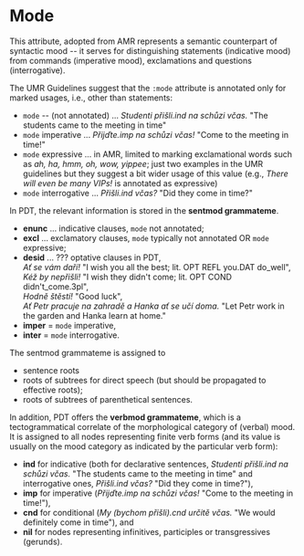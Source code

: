 # Mode

This attribute, adopted from AMR  represents a semantic counterpart of syntactic mood -- it serves for distinguishing statements (indicative mood) from commands (imperative mood), exclamations and questions (interrogative).

The UMR Guidelines suggest that the `:mode` attribute is annotated only for marked usages, i.e., other than statements:
- `mode` -- (not annotated) ... _Studenti přišli.ind na schůzi včas._ "The students came to the meeting in time"
- `mode` imperative ... _Přijďte.imp na schůzi včas!_ "Come to the meeting in time!"
- `mode` expressive ... in AMR, limited to marking exclamational words such as _ah, ha, hmm, oh, wow, yippee_; just two examples in the UMR guidelines but they suggest a bit wider usage of this value (e.g., _There will even be many VIPs!_ is annotated as expressive)
- `mode` interrogative ... _Přišli.ind včas?_ "Did they come in time?"



In PDT, the relevant information is stored in the **sentmod grammateme**.
- **enunc** ... indicative clauses, `mode` not annotated;
- **excl** ... exclamatory clauses, `mode` typically not annotated OR `mode` expressive;
- **desid** ... ??? optative clauses in PDT,   
 _Ať se vám daří!_ "I wish you all the best; lit. OPT REFL you.DAT do_well",  
 _Kéž by nepřišli!_ "I wish they didn't come; lit. OPT COND didn't_come.3pl",  
 _Hodně štěstí!_ "Good luck",   
 _Ať Petr pracuje na zahradě a Hanka ať se učí doma._ "Let Petr work in the garden and Hanka learn at home."
- **imper** = `mode` imperative,
- **inter** = `mode` interrogative.  

The sentmod grammateme is assigned to 
- sentence roots 
- roots of subtrees for direct speech (but should be propagated to effective roots);
- roots of subtrees of parenthetical sentences. 


In addition, PDT offers the **verbmod grammateme**, which is a tectogrammatical correlate of the morphological category of (verbal) mood.
It is assigned to all nodes representing finite verb forms (and its value is  usually on the mood category as indicated by the particular verb form): 
- **ind** for indicative (both for declarative sentences, _Studenti přišli.ind na schůzi včas._ "The students came to the meeting in time" and interrogative ones,  _Přišli.ind včas?_ "Did they come in time?"), 
- **imp** for imperative (_Přijďte.imp na schůzi včas!_ "Come to the meeting in time!"),  
- **cnd** for conditional (_My (bychom přišli).cnd určitě včas._ "We would definitely come in time"), and 
- **nil** for nodes representing infinitives, participles or transgressives (gerunds).   